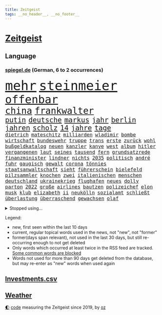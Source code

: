 ```yaml
---
title: Zeitgeist
tags: __no_header__, __no_footer__
---
```


# [Zeitgeist](https://oliz.io/zeitgeist/)

## Language

<h3><a href="https://www.spiegel.de" target="_blank">spiegel.de</a> (German, 6 to 2 occurrences)</h3>
<p style="font-family:monospace">
<span style="font-size:32pt"><a href="news_links.html#mehr" class="current">mehr</a></span>
<span style="font-size:32pt"><a href="news_links.html#steinmeier" class="current">steinmeier</a></span>
<br>
<span style="font-size:27pt"><a href="news_links.html#offenbar" class="current">offenbar</a></span>
<br>
<span style="font-size:22pt"><a href="news_links.html#china" class="current">china</a></span>
<span style="font-size:22pt"><a href="news_links.html#frankwalter" class="current">frankwalter</a></span>
<br>
<span style="font-size:17pt"><a href="news_links.html#putin" class="current">putin</a></span>
<span style="font-size:17pt"><a href="news_links.html#deutsche" class="current">deutsche</a></span>
<span style="font-size:17pt"><a href="news_links.html#markus" class="current">markus</a></span>
<span style="font-size:17pt"><a href="news_links.html#jahr" class="current">jahr</a></span>
<span style="font-size:17pt"><a href="news_links.html#berlin" class="current">berlin</a></span>
<span style="font-size:17pt"><a href="news_links.html#jahren" class="current">jahren</a></span>
<span style="font-size:17pt"><a href="news_links.html#scholz" class="current">scholz</a></span>
<span style="font-size:17pt"><a href="news_links.html#14" class="current">14</a></span>
<span style="font-size:17pt"><a href="news_links.html#jahre" class="current">jahre</a></span>
<span style="font-size:17pt"><a href="news_links.html#tage" class="current">tage</a></span>
<br>
<span style="font-size:12pt"><a href="news_links.html#dietrich" class="new">dietrich</a></span>
<span style="font-size:12pt"><a href="news_links.html#mateschitz" class="new">mateschitz</a></span>
<span style="font-size:12pt"><a href="news_links.html#milliarden" class="current">milliarden</a></span>
<span style="font-size:12pt"><a href="news_links.html#wladimir" class="current">wladimir</a></span>
<span style="font-size:12pt"><a href="news_links.html#bombe" class="current">bombe</a></span>
<span style="font-size:12pt"><a href="news_links.html#wirtschaft" class="current">wirtschaft</a></span>
<span style="font-size:12pt"><a href="news_links.html#bundeswehr" class="current">bundeswehr</a></span>
<span style="font-size:12pt"><a href="news_links.html#truppe" class="current">truppe</a></span>
<span style="font-size:12pt"><a href="news_links.html#trans" class="current">trans</a></span>
<span style="font-size:12pt"><a href="news_links.html#erste" class="current">erste</a></span>
<span style="font-size:12pt"><a href="news_links.html#zurück" class="current">zurück</a></span>
<span style="font-size:12pt"><a href="news_links.html#wohl" class="current">wohl</a></span>
<span style="font-size:12pt"><a href="news_links.html#bußgeldkatalog" class="new">bußgeldkatalog</a></span>
<span style="font-size:12pt"><a href="news_links.html#neuen" class="current">neuen</a></span>
<span style="font-size:12pt"><a href="news_links.html#kanzler" class="current">kanzler</a></span>
<span style="font-size:12pt"><a href="news_links.html#kanye" class="current">kanye</a></span>
<span style="font-size:12pt"><a href="news_links.html#west" class="current">west</a></span>
<span style="font-size:12pt"><a href="news_links.html#album" class="current">album</a></span>
<span style="font-size:12pt"><a href="news_links.html#hitler" class="current">hitler</a></span>
<span style="font-size:12pt"><a href="news_links.html#vergangenen" class="current">vergangenen</a></span>
<span style="font-size:12pt"><a href="news_links.html#laut" class="current">laut</a></span>
<span style="font-size:12pt"><a href="news_links.html#seines" class="current">seines</a></span>
<span style="font-size:12pt"><a href="news_links.html#tausend" class="current">tausend</a></span>
<span style="font-size:12pt"><a href="news_links.html#fern" class="current">fern</a></span>
<span style="font-size:12pt"><a href="news_links.html#grundsatzrede" class="current">grundsatzrede</a></span>
<span style="font-size:12pt"><a href="news_links.html#finanzminister" class="current">finanzminister</a></span>
<span style="font-size:12pt"><a href="news_links.html#lindner" class="current">lindner</a></span>
<span style="font-size:12pt"><a href="news_links.html#nichts" class="current">nichts</a></span>
<span style="font-size:12pt"><a href="news_links.html#2035" class="current">2035</a></span>
<span style="font-size:12pt"><a href="news_links.html#politisch" class="current">politisch</a></span>
<span style="font-size:12pt"><a href="news_links.html#andré" class="current">andré</a></span>
<span style="font-size:12pt"><a href="news_links.html#fuhr" class="current">fuhr</a></span>
<span style="font-size:12pt"><a href="news_links.html#gaugisch" class="new">gaugisch</a></span>
<span style="font-size:12pt"><a href="news_links.html#gewalt" class="current">gewalt</a></span>
<span style="font-size:12pt"><a href="news_links.html#corona" class="current">corona</a></span>
<span style="font-size:12pt"><a href="news_links.html#tönnies" class="new">tönnies</a></span>
<span style="font-size:12pt"><a href="news_links.html#staatsanwaltschaft" class="current">staatsanwaltschaft</a></span>
<span style="font-size:12pt"><a href="news_links.html#sieht" class="current">sieht</a></span>
<span style="font-size:12pt"><a href="news_links.html#führerschein" class="current">führerschein</a></span>
<span style="font-size:12pt"><a href="news_links.html#bielefeld" class="current">bielefeld</a></span>
<span style="font-size:12pt"><a href="news_links.html#pilzsammler" class="new">pilzsammler</a></span>
<span style="font-size:12pt"><a href="news_links.html#knochen" class="current">knochen</a></span>
<span style="font-size:12pt"><a href="news_links.html#zwei" class="current">zwei</a></span>
<span style="font-size:12pt"><a href="news_links.html#italienischen" class="current">italienischen</a></span>
<span style="font-size:12pt"><a href="news_links.html#menschen" class="current">menschen</a></span>
<span style="font-size:12pt"><a href="news_links.html#deutschland" class="current">deutschland</a></span>
<span style="font-size:12pt"><a href="news_links.html#ukrainekrieg" class="current">ukrainekrieg</a></span>
<span style="font-size:12pt"><a href="news_links.html#flughafen" class="current">flughafen</a></span>
<span style="font-size:12pt"><a href="news_links.html#neues" class="current">neues</a></span>
<span style="font-size:12pt"><a href="news_links.html#dolly" class="current">dolly</a></span>
<span style="font-size:12pt"><a href="news_links.html#parton" class="new">parton</a></span>
<span style="font-size:12pt"><a href="news_links.html#2022" class="current">2022</a></span>
<span style="font-size:12pt"><a href="news_links.html#große" class="current">große</a></span>
<span style="font-size:12pt"><a href="news_links.html#airlines" class="current">airlines</a></span>
<span style="font-size:12pt"><a href="news_links.html#bautzen" class="new">bautzen</a></span>
<span style="font-size:12pt"><a href="news_links.html#polizeichef" class="current">polizeichef</a></span>
<span style="font-size:12pt"><a href="news_links.html#elon" class="current">elon</a></span>
<span style="font-size:12pt"><a href="news_links.html#musk" class="current">musk</a></span>
<span style="font-size:12pt"><a href="news_links.html#klub" class="current">klub</a></span>
<span style="font-size:12pt"><a href="news_links.html#elizabeth" class="current">elizabeth</a></span>
<span style="font-size:12pt"><a href="news_links.html#ii" class="current">ii</a></span>
<span style="font-size:12pt"><a href="news_links.html#neukölln" class="current">neukölln</a></span>
<span style="font-size:12pt"><a href="news_links.html#sozialamt" class="new">sozialamt</a></span>
<span style="font-size:12pt"><a href="news_links.html#schließt" class="current">schließt</a></span>
<span style="font-size:12pt"><a href="news_links.html#überlastung" class="new">überlastung</a></span>
<span style="font-size:12pt"><a href="news_links.html#überraschend" class="current">überraschend</a></span>
<span style="font-size:12pt"><a href="news_links.html#gewachsen" class="current">gewachsen</a></span>
<span style="font-size:12pt"><a href="news_links.html#olaf" class="current">olaf</a></span>
</p>
<details>
<summary>Stopped using...</summary>
<p class="former" style="font-size:12pt">
verschiedene(737) empörung(736) regierungschefs(736) anwohner(735) ausbruch(735) erholung(735) manöver(735) rest(735) tatverdächtige(735) auftakt(734) coronainfektion(734) flick(734) gewaltig(734) hansi(734) israelische(734) tieren(734) beeinflussen(733) digitalisierung(733) entlassung(733) geschickt(733) scheinen(733) stich(733) verdächtige(733) volkswagen(733) abschied(732) aktien(732) isolation(732) korruption(732) verluste(732) amerikanische(731) berühmt(731) gedenken(731) jagd(731) kurzarbeit(731) stets(731) summe(731) südkorea(731) awards(730) feierte(730) freut(730) gerechtigkeit(730) leipziger(730) phase(730) umfeld(730) nahverkehr(729) richten(729) untersuchungshaft(729) verabschiedet(729) weißen(729) 400(728) anderes(728) ausgesprochen(728) beobachtet(728) brexit(728) diskussion(728) enthüllt(728) kreis(728) legendären(728) vermögen(728) zahlreichen(728) 2000(727) auswahl(727) becker(727) bilden(727) eindämmen(727) fort(727) kaputt(727) klimaneutral(727) landesregierung(727) lobt(727) persönliche(727) schatten(727) spdpolitikerin(727) verdachts(727) verstärken(727) wohnhaus(727) bloß(726) fließt(726) pflege(726) rechtsextremismus(726) demonstriert(725) dreimal(725) erfolgreiche(725) hubschrauber(725) impfung(725) infektion(725) jedenfalls(725) meinungsfreiheit(725) name(725) rettungskräfte(725) schwester(725) simon(725) spätestens(725) usschauspielerin(725) wirken(725) zinsen(725) einziehen(724) hinterher(724) klinik(724) märchen(724) rafael(724) themen(724) ungarns(724) bot(723) gebrochen(723) hund(723) höchststand(723) klimapolitik(723) radsport(723) richtige(723) schnelltests(723) einstigen(722) endspiel(722) erneuten(722) ersetzen(722) gesprächen(722) trennung(722) umweltministerin(722) unterstützer(722) abgehört(721) cartoons(721) julian(721) nahen(721) untersuchen(721) verdächtigt(721) wolle(721) beschließen(720) coronapolitik(720) entsetzen(720) staats(720) tokio(720) virologen(720) abgebrochen(719) eskalieren(719) gegenteil(719) symptome(719) unbedingt(719) berater(718) berät(718) kilometern(718) mitteln(718) olympische(718) teenager(718) verbessert(716) gefälschte(715) auftreten(714) gerechnet(714) verteidigen(714) gabriel(713) zusammenstoß(713) echten(712) le(712) motor(712) rollt(712) ökonomen(712) bisherigen(711) gemeinsames(711) sehnsucht(711) wind(711) erderwärmung(710) pflegekräfte(710) brach(709) rechtzeitig(709) springen(709) ereignisse(708) hunger(708) bob(707) landesweit(707) rasen(707) sachsens(707) sage(707) spanische(707) tennisprofi(707) verwickelt(707) meines(706) müsste(706) fortsetzung(705) landet(705) begrüßt(703) apps(701) bier(701) wendet(701) abstieg(700) kassieren(700) automatisch(699) benötigen(697) schaut(697) insolvenz(696) lebensgefährlich(693) finanzielle(692) schwung(690) sarah(689) schmerz(689) kleinkind(688) foto(685) staatlichen(685) sogenannten(682) zeitung(682) impfpflicht(680) gesetzlichen(672) aktionen(666) quadratmeter(665) reihen(664) motivation(643) heidelberg(642) londons(642) berichtete(638) übers(634) glasgow(629) zusätzlichen(626) iv(622) verleumdung(609) vormarsch(605) ausstellung(600) 5000(595) verlusten(591) neuanfang(587) elfjährigen(567) erschoss(563) airline(544) 250(536) werte(536) erschüttern(528) fußballnationalmannschaft(525) japanischen(519) lediglich(514) tennisstar(501) felix(494) gefilmt(494) aachen(490) argument(483) fachkräftemangel(483) zentralbank(482) bezichtigt(479) fluggesellschaften(479) wenigsten(476) traditionelle(474) bauern(472) kleidung(472) belastung(470) brannte(470) kroatien(470) terroranschlag(469) staatschefs(468) parteispitze(466) erlag(462) grundsätzlich(458) cup(456) australischen(452) auszeit(448) emiraten(444) sorgten(443) bedankt(442) zögert(442) dominieren(440) fällig(438) technischen(437) kollision(434) befürwortet(426) erweisen(425) höchstwert(423) aufträge(418) anhängern(414) verteuern(414) paket(412) flüchtende(404) vorhang(404) scholz'(403) award(402) staatsbesuch(402) nachmittag(399) harris(398) landwirte(398) 22jährige(390) gesetzesänderung(390) wachsende(390) operationen(389) minderheiten(387) getöteten(386) royals(384) jeffrey(380) floyd(377) protestierten(377) bekräftigt(371) kremlsprecher(371) schränkt(370) abhängigkeit(369) exportiert(368) gezielte(367) beider(364) krankenkassen(364) vorsitz(364) vermitteln(362) knappheit(359) gedrängt(357) einander(356) spürbar(355) kälte(350) rotterdam(350) argumenten(349) plastikmüll(349) ansicht(345) scherz(345) ungewöhnliche(344) perspektive(343) booster(342) vorzugehen(342) hals(339) fahndet(337) stadtteil(334) sekunde(333) bekannteste(331) eindringlichen(325) kürzer(325) lärm(321) technischer(319) pech(315) otto(314) beteiligte(312) dinosaurier(312) bundesfinanzminister(310) waffenruhe(310) sank(309) unogeneralsekretär(309) auseinandersetzungen(308) angekündigte(306) positiver(306) nordirak(305) wmteilnahme(305) menschenrechtslage(304) erwiesen(302) pink(302) lehrerinnen(301) verteuert(299) überlebten(296) altkanzler(295) senden(294) preissteigerungen(292) begleiter(290) gottesdienst(290) gedenkt(288) bundesinnenministerin(287) südpazifik(287) bafög(286) erkennt(286) nadal(286) oscars(284) abwehrspieler(282) bredouille(282) gefechte(281) heikel(281) systematisch(278) bijan(277) djirsarai(277) elite(272) match(272) 2500(271) austritt(270) juristischen(270) lemke(268) steffi(268) städtetag(268) verringern(268) zahlreicher(268) großbrand(266) kümmert(261) geklagt(259) getragen(257) vergleichsweise(253) krankheiten(251) royal(251) lawrow(249) afrikanischen(248) braut(248) klingen(248) flughäfen(245) strände(245) cyberattacken(244) umfragen(244) great(239) mögliches(239) unwetter(239) einmalige(238) verwaltung(238) mut(237) pausen(236) gestrandet(235) verspätungen(235) behauptete(234) kylian(234) mbappé(234) englands(233) mohammed(231) norwegischer(231) 1982(229) we(228) samt(227) bürokratie(226) leak(226) begleiten(225) gelöst(224) aufhebung(223) sklaverei(220) neunten(219) km/h(218) schwarzmeerflotte(218) gegendemonstranten(217) südamerika(217) anlässlich(215) drohten(212) stopfen(212) ausweitung(210) verbrauchern(210) hochrangigen(209) maskendeals(209) örtlichen(209) mobil(208) schmerzen(208) vereinbaren(208) ausfällen(207) erdöl(207) kurse(207) sondervermögen(207) finnische(206) künstlerin(206) mutige(206) ausgang(205) baustelle(205) mariupol(205) messerangriff(205) tyson(205) absichtlich(203) ansteigen(203) marathon(203) söhne(203) verliehen(203) belgrad(197) sozial(197) staatsbürgerschaft(197) ständige(197) 25jähriger(195) dylan(195) embargo(195) verteidigte(195) windkraft(194) oligarch(193) verwüstungen(193) geschäftsleute(192) liveübertragung(192) villen(192) flossen(191) unsicherheit(191) gelassenheit(190) weizen(190) kadaver(188) überlebenden(188) bewertung(187) spürt(187) flüssiggas(186) house(186) talent(186) kalt(185) tegernsee(185) bestreiten(183) ordentlich(183) verweis(182) zweifelhaften(182) auslösen(181) energieminister(180) 48(179) feiernder(179) beschuldigen(178) fernen(178) heike(178) motto(177) beliebtesten(176) landwirt(176) öpnv(176) irrtümer(175) speichern(175) zusätzlich(175) besichtigen(174) germania(171) mandat(171) ufer(171) impfkommission(170) nils(170) aserbaidschan(169) butscha(169) gewalttaten(169) jack(169) vergewaltigungen(169) behoben(168) bafögreform(167) energiemanager(166) gepard(166) toxische(166) besetzen(165) islamist(165) steuersenkung(165) warteten(165) pelosi(164) bebt(162) menschenhandel(162) billigen(161) iserlohn(161) joker(161) morden(161) gelockt(160) taifun(160) mars(159) 91jährige(158) pforzheim(158) nagelsmann(157) dieb(156) gekürzt(156) gepäck(155) jubel(155) kopenhagen(155) pogba(154) explodierenden(152) würdigt(151) gaza(150) birgt(148) lesung(148) stiehlt(148) nachnamen(147) schrecklich(147) skulpturen(146) unbewohnbar(146) ac(145) bäcker(145) herausgekommen(145) isoliert(145) mobbing(145) einflussnahme(144) 14jährigen(143) carlo(143) mordfall(142) basketball(141) dubiose(139) ifoumfrage(139) billigticket(138) europameister(138) verhaftungen(138) computer(137) homosexuellen(137) massivem(137) objekte(137) brennende(136) waggons(136) restlichen(135) sportlich(135) verwenden(135) anwesen(134) ausgezahlt(134) budget(134) familienplanung(134) führungsstil(134) 16jährigen(133) angeschlagenen(133) borne(133) mexikaner(133) kapazitäten(131) votum(131) 110(130) anzeige(130) dividende(130) provider(127) tierschutz(127) bedarf(126) lob(126) oberkörper(126) verhaftung(126) 54(125) einreichen(125) kaffee(125) preisdeckel(125) ausgesucht(124) einrichtungsbezogene(124) unantastbar(124) auswerten(122) erfinden(122) jugendlicher(122) konservativer(121) tschechischen(121) bluff(120) eingeholt(120) fletcher(120) neunjährige(120) risikofaktoren(120) yorks(120) demonstrierten(119) frauenteam(119) zunehmender(118) artikel(117) disney+(117) schweine(117) ausgewählt(116) syriens(116) zurückzuführen(116) absoluter(115) blöße(115) defekt(115) einsätze(115) gerungen(115) gnabry(115) intervention(115) mitgliederversammlung(115) serge(115) begeisterung(114) kaputte(114) nostalgie(114) regenbogenflagge(114) 97(113) bestellte(113) panama(113) unwahrscheinlicher(113) wembley(113) notaufnahme(112) seemanöver(112) christina(111) finde(111) speicherung(111) 1990(110) dfbteam(110) gleiche(110) regionalen(110) shakira(110) homo(109) klimaanlagen(109) neuseelands(109) christlichen(108) gesichtern(108) energieversorger(107) g7gipfel(107) zweijährigen(107) arbeiteten(106) grenzkontrollen(105) älter(105) baku(104) golfstaat(104) großartige(102) platziert(102) usmedien(102) vorantreiben(102) fester(101) gottschalk(101) gründung(101) verteilen(101) albanien(100) bildungsministerium(100) rassismusvorwürfe(99) verbraucherinnen(99) trainingslager(98) wirtschaftsleistung(98) braun(97) pflegeheimen(97) gasversorgers(96) lebensweise(96) abschwung(95) batterien(95) eingeweiht(95) tierquälerei(95) unzufriedenheit(95) asteroiden(94) fdpjustizminister(94) freizeit(94) michail(94) vulkanausbruch(94) british(93) fläche(93) kollidiert(93) militärhistoriker(93) prideparade(93) ungleicher(93) beleuchtet(92) beschlossenen(92) schlangen(92) überlegt(92) durchsuchung(91) geht's(91) landwirtschaft(91) mailänder(91) maschinenbau(91) olympiasieger(91) ratschläge(91) regelt(91) sportgrafik(91) weiterlaufen(91) wertschöpfung(91) abgefedert(90) artillerie(90) doppel(90) geringem(90) kontroversen(90) küstenort(90) marode(90) rettungsaktion(90) verstarb(90) aufstockung(89) ausgedünnt(89) einschlag(89) festgenommene(89) indizien(89) problematischen(89) dummheit(88) milliardenverluste(88) niedrigsten(88) prostituierte(88) angestellt(87) hauptsache(87) streikt(87) usrepublikaner(87) gefechten(86) gelbe(86) hilfskräfte(86) 17jähriger(85) abheben(85) horst(85) streicheln(85) usmilitär(85) finanzpolitischen(84) flasche(84) gasfirma(84) gedämmt(84) hacktivisten(84) legal(84) unregelmäßigkeiten(84) 2040(83) anreiz(83) eigentliche(83) hehl(83) 22jährigen(82) effektiv(82) gasimporteure(82) grundstück(82) mordete(82) prangte(82) stadtwerke(82) verpflichten(82) vonovia(82) wiedersehen(82) woody(82) coronainzidenz(81) erschossenen(81) getränkeindustrie(81) glücklichen(81) hungrig(81) konfisziert(81) nicolai(81) shinzō(81) ubahnen(81) 151(80) abgebaut(80) ablösen(80) bestechung(80) bucht(80) eurechtsstaatsverfahren(80) expertinnen(80) hunderttausender(80) socialmediaplattform(80) staatshilfe(80) gesichter(79) kreativ(79) schriftzug(79) schwede(79) arbeitskräfte(78) bosse(78) ebikes(78) hartz(78) hauseigentümer(78) heizungen(78) joint(78) klärung(78) verdächtigem(78) verstaatlichen(78) eingebüßt(77) erwarte(77) flüssiggasterminal(77) niedrigeren(77) rauchwolke(77) schusswaffe(77) bewahrt(76) fdpgeneralsekretär(76) juri(76) kohlekraftwerk(76) niederländerin(76) unwillen(76) vergleicht(76) achter(75) eurecht(75) gewisse(75) shinzo(75) taxonomie(75) weltbevölkerung(75) gebete(74) jakob(74) neueste(74) quasare(74) ringe(74) teenagern(74) unterstrich(74) vincent(74) baubranche(73) dünger(73) halbinsel(73) installieren(73) kenianer(73) sexistischen(73) unterkünfte(73) franke(72) siebtes(72) usedom(72) webb(72) weltraumteleskop(72) abteilung(71) brandt(71) freundes(71) gestresst(71) hagen(71) knast(71) leitzins(71) angekündigten(70) gasimport(70) kulturpolitik(70) spielberg(70) wagnersöldner(70) wendete(70) brandung(69) frachtflugzeug(69) gesprächsbereit(69) heizkosten(69) hortete(69) lewandowskis(69) rezessionsgefahr(69) verwundbar(69) eughurteil(68) fronten(68) hebel(68) schlimmeres(68) verschwendet(68) äußerst(68) abgeräumt(67) annette(67) bewältigen(67) darling(67) hysterie(67) inselstaat(67) raisi(67) säumiger(67) verursachen(67) beibehalten(66) d’italia(66) prekären(66) spiegelreporterin(66) strahlung(66) abhielten(65) beeilen(65) kreuzen(65) annemiek(64) unsägliche(64) verzeichneten(64) vleuten(64) werben(64) aktienmärkten(63) flugausfälle(63) großvermieter(63) italia(63) kleen(63) machtverlust(63) postfaschistische(63) sexkolumnistin(63) übergibt(63) klassen(62) komplikationen(62) messerstecher(62) parteifreunde(62) scheidenden(62) virginia(62) anand(61) dachten(61) einhaltung(61) exweltmeister(61) fußballspieler(61) nicholson(61) schuf(61) tücken(61) vorstellbar(61) ambitionen(60) brutkolonien(60) elton(60) mitgehen(60) parken(60) rad(60) umlage(60) weltgrößten(60) sigmar(59) weltweiter(59) wiesn(59) überdurchschnittlich(59) 187(58) krachen(58) schulkinder(58) umweltpolitik(58) weggefährten(58) armeen(57) durchzusetzen(57) hannah(57) heidenheim(57) knackt(57) schalten(57) verhöhnt(57) zunehmendes(57) abläufe(56) breitensport(56) home(56) schwiegereltern(56) tranken(56) geheimdienstes(55) klimaerwärmung(55) nachsehen(55) qualifizierten(55) saniert(55) selbstbewusstsein(55) signale(55) stränden(55) überstehen(55) 2005(54) globes(54) to(54) usdemokratin(54) viermaligen(54) angeordnete(53) dunkelsten(53) nominierten(53) preisgeben(53) unkontrolliert(53) weggefährte(53) 1993(52) lieferengpässen(52) preisentwicklung(52) wiederholte(52) wolkenkratzer(52) zusammenprall(52) faust(51) gerste(51) raumsonde(51) zugrunde(51) cancel(50) culture(50) erkundet(50) hauptinsel(50) lagerhalle(50) meeren(50) toiletten(50) amerikanischer(49) fury(49) lehr(49) musikers(49) waters(49) geburtenziffer(48) internetportale(48) nasasonde(48) produzent(48) arbeitstag(47) flugzeugträger(47) klassische(47) quadratmetern(47) rundfunk(47) uss(47) heutige(46) immens(46) kostenexplosion(46) meiler(46) verdächtig(46) 88(45) absturzstelle(45) atomkraftwerks(45) einstimmig(45) führungskraft(45) geburten(45) literaturauszeichnung(45) tropen(45) unruhen(45) berufungsgericht(44) pandemiejahr(44) rechtspopulistischen(44) wahlbeobachter(44) 1300(43) ausgelobt(43) geschlechtergerechtigkeit(43) jordan(43) klargestellt(43) täuschen(43) vermögenswerte(43) wahlkommission(43) absprung(42) annahmen(42) eingesammelt(42) hitzetage(42) resultat(42) spiegelcartoonisten(42) spitzenklub(42) tagelangen(42) zeidler(42) bemerkung(41) rudern(41) wiederzubeleben(41) 417(40) azubis(40) eingreifen(40) handschlag(40) klappen(40) meteoriteneinschlag(40) minimalziel(40) nämlich(40) regierungssprecher(40) sensationell(40) spionage(40) tauchten(40) gorman(39) interessierte(39) ringer(39) schienenersatzverkehr(39) umgebung(39) verlage(39) armenien(38) forschern(38) gaskosten(38) schönberger(38) springreiter(38) toronto(38) glaubte(37) hate(37) schulsenator(37) symbolischen(37) urlaubstage(37) urnengang(37) antisemitisch(36) atlantik(36) behzad(36) gegenmaßnahme(36) gewähren(36) grundrauschen(36) katerstimmung(36) khani(36) krisenkommunikation(36) luxusvilla(36) unionsfraktion(36) coronabooster(35) cumex(35) eriwan(35) europameisterschaften(35) faktor(35) ideologen(35) sofortigen(35) tabellenführung(35) umweg(35) belagerung(34) energieexpertin(34) fsb(34) menschengruppe(34) outfits(34) piste(34) spritztour(34) untergeht(34) armeniens(33) gesünder(33) gewerbsmäßigen(33) paradies(33) positives(33) sicherung(33) todesopfern(33) weitaus(33) wirtschaften(33) filatjew(32) schonungslos(32) unabhängigen(32) belgischen(31) berlinfriedrichshain(31) deckelung(31) entstehen(31) gratis(31) krankenwagen(31) amtsstuben(30) archäologen(30) bundesbank(30) kriminalität(30) lehrermangel(30) pubs(30) bauer(29) behindert(29) einsteigen(29) unkompliziert(29) unterwandern(29) ökosystem(29) 215(28) ausgespart(28) aydemir(28) fallende(28) fatma(28) hinein(28) hörbar(28) remco(28) repariert(28) spieltagen(28) stallone(28) sylvester(28) tonga(28) unterwasservulkans(28) wessen(28) ereignis(27) geschönte(27) haltbarkeitsdatum(27) hingenommen(27) ndr(27) neuesten(27) seniorinnen(27) baggern(26) normalisieren(26) ter(26) gegeneinander(25) mädchens(25) vorfahrt(25) achte(24) pandemiemodus(24) parteiübergreifend(24) wahnvorstellungen(24) zusätzliches(24) instrumentalisieren(23) klartext(23) rundgang(23) terrorverdacht(23) 85jährige(22) demonstrative(22) faul(22) folgenlos(22) reeperbahn(22) schuldenfalle(22) tvcomeback(22) unterrichtsausfall(22) unterzahl(22) gaslieferstopp(21) kompetent(21) nationalgarde(21) schafften(21) spione(21) verhör(21) amanda(20) bezwingen(20) geschäften(20) neunjähriger(20) vakzinen(20) basketballem(19) bildungsangebote(19) ehre(19) einzelzeitfahren(19) fiktive(19) forscherin(19) omikronimpfstoffe(19) stürmt(19) verstieß(19) auftragsbestand(18) beobachter(18) ergänzen(18) forcieren(18) georgischer(18) hauptmann(18) hinweisgeber(18) selbstvertrauen(18) ungesund(18) wahlkreis(18) 2050(17) blumen(17) börsenkurse(17) hessischen(17) militärexperte(17) miserablen(17) verständigen(17) volkswirt(17) wasserversorgung(17) wölfe(17) beherrscht(16) energielieferanten(16) entschlossenheit(16) fachleuten(16) rutscht(16) zugzwang(16) 49jährige(15) bundeskriminalamt(15) charles’(15) ey(15) frances(15) friert(15) kommunalpolitiker(15) rückblick(15) sanierungsfall(15) streitthema(15) tiafoe(15) weltberühmt(15) bootsunglück(14) erfindet(14) ronald(14) windsor(14) zerschlägt(14) anwesende(13) auskommen(13) beihilfe(13) erhärtete(13) filmaufnahmen(13) gasimporteur(13) informatik(13) peinlichen(13) reserve(13) verkneifen(13) vng(13) angrenzenden(12) außenseiter(12) berechnen(12) erleichtern(12) grenzgebiet(12) hauptadressat(12) pflichtfach(12) abstimmungen(11) bandenkriminalität(11) bills(11) buffalo(11) geklaut(11) legendär(11) nullcovidkurs(11) sozialdemokratische(11) totschlag(11)
</p>
</details>
<p>Legend:
<ul>
<li><span class="new">new</span>, first seen within the last 10 days</li>
<li><span class="current">current</span>, regular topical words used in the news, not "new", not "former"</li>
<li><span class="former">former(days span relevant)</span>, not used in the last 30 days, but still re-occurring enough to not get deleted</li>
<li>Only words which occurred at least twice in the RSS feed are tracked. <a href="language/filters.py">Some common words are blocked</a></li>
<li>Words not used for more than 90 days get deleted from the database, but may re-enter as "new" words when used again</li>
</ul>
</p>

## [Investments](investments.html)[.csv](investments.csv)

## [Weather](weather.html)

<footer>
<a href="javascript:toggleTheme()" class="nav">🌓</a>
<a href="https://github.com/ooz/zeitgeist">code</a> measuring the Zeitgeist since 2019, by <a href="https://oliz.io">oz</a>
</footer>

